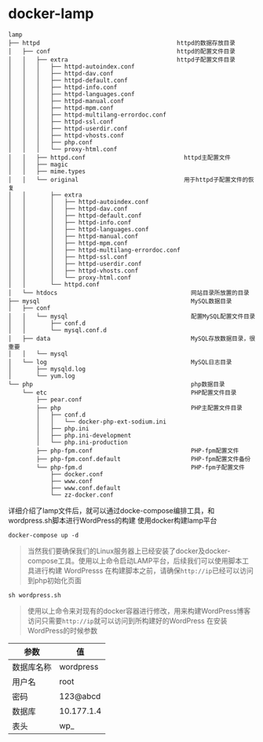 # docker-lamp

```shell
lamp
├── httpd                                       httpd的数据存放目录
│   ├── conf                                    httpd的配置文件目录
│   │   ├── extra                               httpd子配置文件目录
│   │   │   ├── httpd-autoindex.conf
│   │   │   ├── httpd-dav.conf
│   │   │   ├── httpd-default.conf
│   │   │   ├── httpd-info.conf
│   │   │   ├── httpd-languages.conf
│   │   │   ├── httpd-manual.conf
│   │   │   ├── httpd-mpm.conf
│   │   │   ├── httpd-multilang-errordoc.conf
│   │   │   ├── httpd-ssl.conf
│   │   │   ├── httpd-userdir.conf
│   │   │   ├── httpd-vhosts.conf
│   │   │   ├── php.conf
│   │   │   └── proxy-html.conf
│   │   ├── httpd.conf                            httpd主配置文件
│   │   ├── magic
│   │   ├── mime.types
│   │   └── original                              用于httpd子配置文件的恢复
│   │       ├── extra
│   │       │   ├── httpd-autoindex.conf
│   │       │   ├── httpd-dav.conf
│   │       │   ├── httpd-default.conf
│   │       │   ├── httpd-info.conf
│   │       │   ├── httpd-languages.conf
│   │       │   ├── httpd-manual.conf
│   │       │   ├── httpd-mpm.conf
│   │       │   ├── httpd-multilang-errordoc.conf
│   │       │   ├── httpd-ssl.conf
│   │       │   ├── httpd-userdir.conf
│   │       │   ├── httpd-vhosts.conf
│   │       │   └── proxy-html.conf
│   │       └── httpd.conf
│   └── htdocs                                      网站目录所放置的目录
├── mysql                                           MySQL数据目录
│   ├── conf
│   │   └── mysql                                   配置MySQL配置文件目录
│   │       ├── conf.d
│   │       └── mysql.conf.d
│   ├── data                                        MySQL存放数据目录，很重要
│   │   └── mysql
│   └── log                                         MySQL日志目录
│       ├── mysqld.log
│       └── yum.log
└── php                                             php数据目录
    └── etc                                         PHP配置文件目录
        ├── pear.conf
        ├── php                                     PHP主配置文件目录
        │   ├── conf.d
        │   │   └── docker-php-ext-sodium.ini
        │   ├── php.ini
        │   ├── php.ini-development
        │   └── php.ini-production
        ├── php-fpm.conf                            PHP-fpm配置文件
        ├── php-fpm.conf.default                    PHP-fpm配置文件备份
        └── php-fpm.d                               PHP-fpm子配置文件
            ├── docker.conf
            ├── www.conf
            ├── www.conf.default
            └── zz-docker.conf
```

详细介绍了lamp文件后，就可以通过docke-compose编排工具，和wordpress.sh脚本进行WordPress的构建
使用docker构建lamp平台
```shell
docker-compose up -d
```
> 当然我们要确保我们的Linux服务器上已经安装了docker及docker-compose工具。使用以上命令启动LAMP平台，后续我们可以使用脚本工具进行构建 WordPresss
在构建脚本之前，请确保`http://ip`已经可以访问到php初始化页面
>
```shell
sh wordpress.sh
```
> 使用以上命令来对现有的docker容器进行修改，用来构建WordPress博客
访问只需要`http://ip`就可以访问到所构建好的WordPress
在安装WordPress的时候参数
>
|  参数   | 值  |
|  ----  | ----  |
| 数据库名称  | wordpress |
| 用户名  | root |
| 密码  |   123@abcd|
| 数据库 | 10.177.1.4 |
| 表头 |    wp_     |

